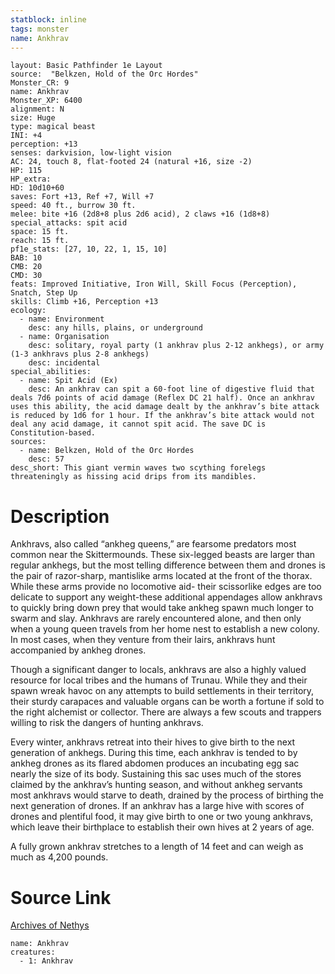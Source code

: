 ```yaml
---
statblock: inline
tags: monster
name: Ankhrav
---
```

```statblock
layout: Basic Pathfinder 1e Layout
source:  "Belkzen, Hold of the Orc Hordes"
Monster_CR: 9
name: Ankhrav
Monster_XP: 6400
alignment: N
size: Huge
type: magical beast
INI: +4
perception: +13
senses: darkvision, low-light vision
AC: 24, touch 8, flat-footed 24 (natural +16, size -2)
HP: 115
HP_extra: 
HD: 10d10+60
saves: Fort +13, Ref +7, Will +7
speed: 40 ft., burrow 30 ft.
melee: bite +16 (2d8+8 plus 2d6 acid), 2 claws +16 (1d8+8)
special_attacks: spit acid
space: 15 ft.
reach: 15 ft.
pf1e_stats: [27, 10, 22, 1, 15, 10]
BAB: 10
CMB: 20
CMD: 30
feats: Improved Initiative, Iron Will, Skill Focus (Perception), Snatch, Step Up
skills: Climb +16, Perception +13
ecology:
  - name: Environment
    desc: any hills, plains, or underground
  - name: Organisation
    desc: solitary, royal party (1 ankhrav plus 2-12 ankhegs), or army (1-3 ankhravs plus 2-8 ankhegs)
    desc: incidental
special_abilities:
  - name: Spit Acid (Ex)
    desc: An ankhrav can spit a 60-foot line of digestive fluid that deals 7d6 points of acid damage (Reflex DC 21 half). Once an ankhrav uses this ability, the acid damage dealt by the ankhrav’s bite attack is reduced by 1d6 for 1 hour. If the ankhrav’s bite attack would not deal any acid damage, it cannot spit acid. The save DC is Constitution-based.
sources:
  - name: Belkzen, Hold of the Orc Hordes
    desc: 57
desc_short: This giant vermin waves two scything forelegs threateningly as hissing acid drips from its mandibles.
```
# Description
Ankhravs, also called “ankheg queens,” are fearsome predators most common near the Skittermounds. These six-legged beasts are larger than regular ankhegs, but the most telling difference between them and drones is the pair of razor-sharp, mantislike arms located at the front of the thorax. While these arms provide no locomotive aid- their scissorlike edges are too delicate to support any weight-these additional appendages allow ankhravs to quickly bring down prey that would take ankheg spawn much longer to swarm and slay. Ankhravs are rarely encountered alone, and then only when a young queen travels from her home nest to establish a new colony. In most cases, when they venture from their lairs, ankhravs hunt accompanied by ankheg drones.

 Though a significant danger to locals, ankhravs are also a highly valued resource for local tribes and the humans of Trunau. While they and their spawn wreak havoc on any attempts to build settlements in their territory, their sturdy carapaces and valuable organs can be worth a fortune if sold to the right alchemist or collector. There are always a few scouts and trappers willing to risk the dangers of hunting ankhravs.

 Every winter, ankhravs retreat into their hives to give birth to the next generation of ankhegs. During this time, each ankhrav is tended to by ankheg drones as its flared abdomen produces an incubating egg sac nearly the size of its body. Sustaining this sac uses much of the stores claimed by the ankhrav’s hunting season, and without ankheg servants most ankhravs would starve to death, drained by the process of birthing the next generation of drones. If an ankhrav has a large hive with scores of drones and plentiful food, it may give birth to one or two young ankhravs, which leave their birthplace to establish their own hives at 2 years of age.

 A fully grown ankhrav stretches to a length of 14 feet and can weigh as much as 4,200 pounds.
# Source Link
[Archives of Nethys](https://aonprd.com/MonsterDisplay.aspx?ItemName=Ankhrav)
```encounter-table
name: Ankhrav
creatures:
  - 1: Ankhrav
```
